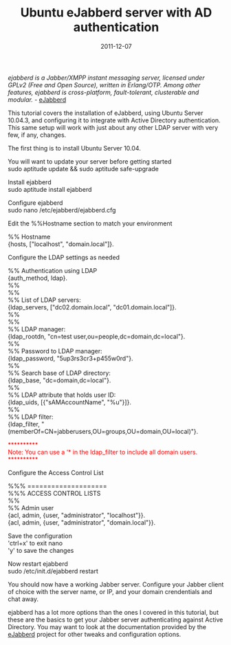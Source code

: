 ﻿---
layout: post
title: Ubuntu eJabberd server with AD authentication
date: 2011-12-07
categories: None
---

*ejabberd is a Jabber/XMPP instant messaging server, licensed under GPLv2 (Free and Open Source), written in Erlang/OTP. Among other features, ejabberd is cross-platform, fault-tolerant, clusterable and modular.* - <a href="http://www.ejabberd.im/" title="eJabberd" target="_blank">eJabberd</a>  

This tutorial covers the installation of eJabberd, using Ubuntu Server 10.04.3, and configuring it to integrate with Active Directory authentication.  This same setup will work with just about any other LDAP server with very few, if any, changes.  

  
The first thing is to install Ubuntu Server 10.04.  

You will want to update your server before getting started  
sudo aptitude update && sudo aptitude safe-upgrade  


Install ejabberd  
sudo aptitude install ejabberd  


Configure ejabberd  
sudo nano /etc/ejabberd/ejabberd.cfg  


Edit the %%Hostname section to match your environment  

%% Hostname  
{hosts, ["localhost", "domain.local"]}.  


Configure the LDAP settings as needed  

%% Authentication using LDAP  
{auth_method, ldap}.  
%%  
%%  
%% List of LDAP servers:  
{ldap_servers, ["dc02.domain.local", "dc01.domain.local"]}.  
%%  
%%  
%% LDAP manager:  
{ldap_rootdn, "cn=test user,ou=people,dc=domain,dc=local"}.  
%%  
%% Password to LDAP manager:  
{ldap_password, "5up3rs3cr3+p455w0rd"}.  
%%  
%% Search base of LDAP directory:  
{ldap_base, "dc=domain,dc=local"}.  
%%  
%% LDAP attribute that holds user ID:  
{ldap_uids, [{"sAMAccountName", "%u"}]}.  
%%  
%% LDAP filter:  
{ldap_filter, "(memberOf=CN=jabberusers,OU=groups,OU=domain,OU=local)"}.  


<span style="color: #ff0000;">**********  
Note: You can use a &#8216;* in the ldap_filter to include all domain users.  
**********</span>  

Configure the Access Control List  

%%% ====================  
%%% ACCESS CONTROL LISTS  
%%  
%% Admin user  
{acl, admin, {user, "administrator", "localhost"}}.  
{acl, admin, {user, "administrator", "domain.local"}}.  


Save the configuration  
'ctrl+x' to exit nano  
'y' to save the changes  

Now restart ejabberd  
sudo /etc/init.d/ejabberd restart  


You should now have a working Jabber server.  Configure your Jabber client of choice with the server name, or IP, and your domain crendentials and chat away.  

ejabberd has a lot more options than the ones I covered in this tutorial, but these are the basics to get your Jabber server authenticating against Active Directory.  You may want to look at the documentation provided by the <a href="http://www.ejabberd.im/" title="eJabberd" target="_blank">eJabberd</a> project for other tweaks and configuration options.
